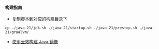 
#### 构建指南
- 复制脚本到对应的构建目录下
```shell
cp ./java-21/jdk.sh ./java-21/startup.sh ./java-21/prestop.sh ./java-21/graalvm/
```

- [使用云效构建 Java 镜像](https://www.yuque.com/suiyuerufeng-akjad/wind/rr8r1tm99x8h15y0)